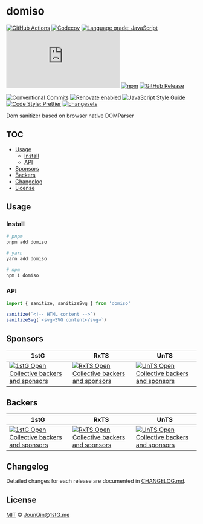 # domiso

[![GitHub Actions](https://github.com/un-ts/domiso/workflows/CI/badge.svg)](https://github.com/un-ts/domiso/actions/workflows/ci.yml)
[![Codecov](https://img.shields.io/codecov/c/github/un-ts/domiso.svg)](https://codecov.io/gh/un-ts/domiso)
[![Language grade: JavaScript](https://img.shields.io/lgtm/grade/javascript/g/un-ts/domiso.svg?logo=lgtm&logoWidth=18)](https://lgtm.com/projects/g/un-ts/domiso/context:javascript)
[![type-coverage](https://img.shields.io/badge/dynamic/json.svg?label=type-coverage&prefix=%E2%89%A5&suffix=%&query=$.typeCoverage.atLeast&uri=https%3A%2F%2Fraw.githubusercontent.com%2Fun-ts%2Fdomiso%2Fmain%2Fpackage.json)](https://github.com/plantain-00/type-coverage)
[![npm](https://img.shields.io/npm/v/domiso.svg)](https://www.npmjs.com/package/domiso)
[![GitHub Release](https://img.shields.io/github/release/un-ts/domiso)](https://github.com/un-ts/domiso/releases)

[![Conventional Commits](https://img.shields.io/badge/conventional%20commits-1.0.0-yellow.svg)](https://conventionalcommits.org)
[![Renovate enabled](https://img.shields.io/badge/renovate-enabled-brightgreen.svg)](https://renovatebot.com)
[![JavaScript Style Guide](https://img.shields.io/badge/code_style-standard-brightgreen.svg)](https://standardjs.com)
[![Code Style: Prettier](https://img.shields.io/badge/code_style-prettier-ff69b4.svg)](https://github.com/prettier/prettier)
[![changesets](https://img.shields.io/badge/maintained%20with-changesets-176de3.svg)](https://github.com/atlassian/changesets)

Dom sanitizer based on browser native DOMParser

## TOC <!-- omit in toc -->

- [Usage](#usage)
  - [Install](#install)
  - [API](#api)
- [Sponsors](#sponsors)
- [Backers](#backers)
- [Changelog](#changelog)
- [License](#license)

## Usage

### Install

```sh
# pnpm
pnpm add domiso

# yarn
yarn add domiso

# npm
npm i domiso
```

### API

```js
import { sanitize, sanitizeSvg } from 'domiso'

sanitize(`<!-- HTML content -->`)
sanitizeSvg(`<svg>SVG content</svg>`)
```

## Sponsors

| 1stG                                                                                                                               | RxTS                                                                                                                               | UnTS                                                                                                                               |
| ---------------------------------------------------------------------------------------------------------------------------------- | ---------------------------------------------------------------------------------------------------------------------------------- | ---------------------------------------------------------------------------------------------------------------------------------- |
| [![1stG Open Collective backers and sponsors](https://opencollective.com/1stG/organizations.svg)](https://opencollective.com/1stG) | [![RxTS Open Collective backers and sponsors](https://opencollective.com/rxts/organizations.svg)](https://opencollective.com/rxts) | [![UnTS Open Collective backers and sponsors](https://opencollective.com/unts/organizations.svg)](https://opencollective.com/unts) |

## Backers

| 1stG                                                                                                                             | RxTS                                                                                                                             | UnTS                                                                                                                             |
| -------------------------------------------------------------------------------------------------------------------------------- | -------------------------------------------------------------------------------------------------------------------------------- | -------------------------------------------------------------------------------------------------------------------------------- |
| [![1stG Open Collective backers and sponsors](https://opencollective.com/1stG/individuals.svg)](https://opencollective.com/1stG) | [![RxTS Open Collective backers and sponsors](https://opencollective.com/rxts/individuals.svg)](https://opencollective.com/rxts) | [![UnTS Open Collective backers and sponsors](https://opencollective.com/unts/individuals.svg)](https://opencollective.com/unts) |

## Changelog

Detailed changes for each release are documented in [CHANGELOG.md](./CHANGELOG.md).

## License

[MIT][] © [JounQin][]@[1stG.me][]

[1stg.me]: https://www.1stg.me
[jounqin]: https://GitHub.com/JounQin
[mit]: http://opensource.org/licenses/MIT
